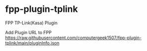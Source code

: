 # fpp-plugin-tplink
FPP TP-Link(Kasa) Plugin

Add Plugin URL to FPP
https://raw.githubusercontent.com/computergeek1507/fpp-plugin-tplink/main/pluginInfo.json

